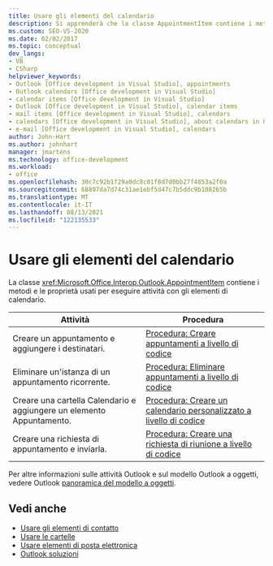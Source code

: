 ```yaml
---
title: Usare gli elementi del calendario
description: Si apprenderà che la classe AppointmentItem contiene i metodi e le proprietà utilizzati per eseguire attività con gli elementi del calendario.
ms.custom: SEO-VS-2020
ms.date: 02/02/2017
ms.topic: conceptual
dev_langs:
- VB
- CSharp
helpviewer_keywords:
- Outlook [Office development in Visual Studio], appointments
- Outlook calendars [Office development in Visual Studio]
- calendar items [Office development in Visual Studio]
- Outlook [Office development in Visual Studio], calendar items
- mail items [Office development in Visual Studio], calendars
- calendars [Office development in Visual Studio], about calendars in Outlook
- e-mail [Office development in Visual Studio], calendars
author: John-Hart
ms.author: johnhart
manager: jmartens
ms.technology: office-development
ms.workload:
- office
ms.openlocfilehash: 30c7c92b1f29a0dc8c01f8d7d0bb27f4853a2f0a
ms.sourcegitcommit: 68897da7d74c31ae1ebf5d47c7b5ddc9b108265b
ms.translationtype: MT
ms.contentlocale: it-IT
ms.lasthandoff: 08/13/2021
ms.locfileid: "122135533"
---
```

# <a name="work-with-calendar-items"></a>Usare gli elementi del calendario
  La classe <xref:Microsoft.Office.Interop.Outlook.AppointmentItem> contiene i metodi e le proprietà usati per eseguire attività con gli elementi di calendario.

|Attività|Procedura|
|----------|---------------|
|Creare un appuntamento e aggiungere i destinatari.|[Procedura: Creare appuntamenti a livello di codice](../vsto/how-to-programmatically-create-appointments.md)|
|Eliminare un'istanza di un appuntamento ricorrente.|[Procedura: Eliminare appuntamenti a livello di codice](../vsto/how-to-programmatically-delete-appointments.md)|
|Creare una cartella Calendario e aggiungere un elemento Appuntamento.|[Procedura: Creare un calendario personalizzato a livello di codice](../vsto/how-to-programmatically-create-a-custom-calendar.md)|
|Creare una richiesta di appuntamento e inviarla.|[Procedura: Creare una richiesta di riunione a livello di codice](../vsto/how-to-programmatically-create-a-meeting-request.md)|

 Per altre informazioni sulle attività Outlook e sul modello Outlook a oggetti, vedere Outlook [panoramica del modello a oggetti](../vsto/outlook-object-model-overview.md).

## <a name="see-also"></a>Vedi anche
- [Usare gli elementi di contatto](../vsto/working-with-contact-items.md)
- [Usare le cartelle](../vsto/working-with-folders.md)
- [Usare elementi di posta elettronica](../vsto/working-with-mail-items.md)
- [Outlook soluzioni](../vsto/outlook-solutions.md)
